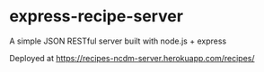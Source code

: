# express-recipe-server
A simple JSON RESTful server built with node.js + express<br>

Deployed at https://recipes-ncdm-server.herokuapp.com/recipes/
